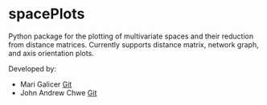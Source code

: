 # spacePlots
Python package for the plotting of multivariate spaces and their reduction from distance matrices. Currently supports distance matrix, network graph, and axis orientation plots.

Developed by: 
- Mari Galicer [Git](https://github.com/mgalicer)
- John Andrew Chwe [Git](https://github.com/jahchwe)
